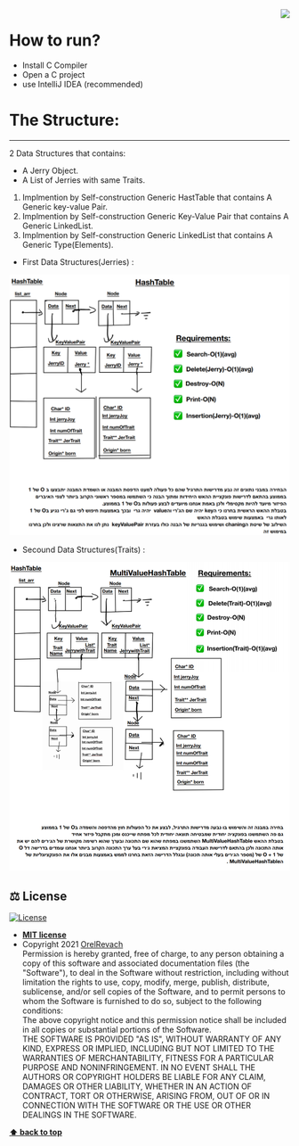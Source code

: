 <img src="https://in.bgu.ac.il/marketing/graphics/BGU.sig3-he-en-white.png" height="48px" align="right" />

# How to run?

* Install C Compiler
* Open a C project 
* use IntelliJ IDEA (recommended) 
	
# The Structure:
-------------
 2 Data Structures that contains: 
 - A Jerry Object.
 - A List of Jerries with same Traits.
1.	Implmention by Self-construction Generic HastTable that contains A Generic key-value Pair.
2.	Implmention by Self-construction Generic Key-Value Pair that contains A Generic LinkedList.
3.	Implmention by Self-construction Generic LinkedList that contains A Generic Type(Elements).


* First Data Structures(Jerries) :


![alt text](https://github.com/OrelRevach/JerrisBoree/blob/main/imges/JerriesHashBuild.png)





* Secound Data Structures(Traits) : 


![alt text](https://github.com/OrelRevach/JerrisBoree/blob/main/imges/TraitsHashBuild.png)




## ⚖️ License

[![License](http://img.shields.io/:license-mit-blue.svg?style=flat-square)](http://badges.mit-license.org)

- **[MIT license](http://opensource.org/licenses/mit-license.php)**
- Copyright 2021 <a href="https://github.com/OrelRevach" target="_blank">OrelRevach</a><br> 
Permission is hereby granted, free of charge, to any person obtaining a copy of this software and associated documentation files (the "Software"), to deal in the Software without restriction, including without limitation the rights to use, copy, modify, merge, publish, distribute, sublicense, and/or sell copies of the Software, and to permit persons to whom the Software is furnished to do so, subject to the following conditions:<br>The above copyright notice and this permission notice shall be included in all copies or substantial portions of the Software.<br>THE SOFTWARE IS PROVIDED "AS IS", WITHOUT WARRANTY OF ANY KIND, EXPRESS OR IMPLIED, INCLUDING BUT NOT LIMITED TO THE WARRANTIES OF MERCHANTABILITY, FITNESS FOR A PARTICULAR PURPOSE AND NONINFRINGEMENT. IN NO EVENT SHALL THE AUTHORS OR COPYRIGHT HOLDERS BE LIABLE FOR ANY CLAIM, DAMAGES OR OTHER LIABILITY, WHETHER IN AN ACTION OF CONTRACT, TORT OR OTHERWISE, ARISING FROM, OUT OF OR IN CONNECTION WITH THE SOFTWARE OR THE USE OR OTHER DEALINGS IN THE SOFTWARE.


**[⬆ back to top](#)**
